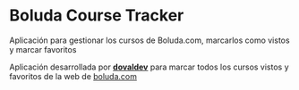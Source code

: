 # Boluda Course Tracker
Aplicación para gestionar los cursos de Boluda.com, marcarlos como vistos y marcar favoritos

<p>Aplicación desarrollada por <a href="https://dovaldev.com"><strong>dovaldev</strong></a> para marcar todos los cursos vistos y favoritos de la web de <a href="https://boluda.com">boluda.com</a>
  
  
  
  
  
  
  
  
  
  
  
  
  
  
  
  
  
  
  
  
  
  [dovaldev-url]: https://dovaldev.com
  [boluda-url]: https://boluda.com
